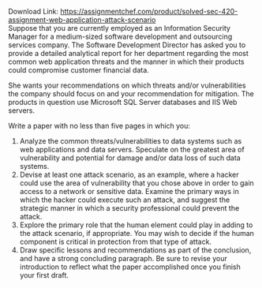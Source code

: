 Download Link: https://assignmentchef.com/product/solved-sec-420-assignment-web-application-attack-scenario
<br>
Suppose that you are currently employed as an Information Security Manager for a medium-sized software development and outsourcing services company. The Software Development Director has asked you to provide a detailed analytical report for her department regarding the most common web application threats and the manner in which their products could compromise customer financial data.

She wants your recommendations on which threats and/or vulnerabilities the company should focus on and your recommendation for mitigation.  The products in question use Microsoft SQL Server databases and IIS Web servers.

Write a paper with no less than five pages in which you:

<ol>

 <li>Analyze the common threats/vulnerabilities to data systems such as web applications and data servers. Speculate on the greatest area of vulnerability and potential for damage and/or data loss of such data systems.</li>

 <li>Devise at least one attack scenario, as an example, where a hacker could use the area of vulnerability that you chose above in order to gain access to a network or sensitive data. Examine the primary ways in which the hacker could execute such an attack, and suggest the strategic manner in which a security professional could prevent the attack.</li>

 <li>Explore the primary role that the human element could play in adding to the attack scenario, if appropriate.  You may wish to decide if the human component is critical in protection from that type of attack.</li>

 <li>Draw specific lessons and recommendations as part of the conclusion, and have a strong concluding paragraph.  Be sure to revise your introduction to reflect what the paper accomplished once you finish your first draft.</li>

</ol>